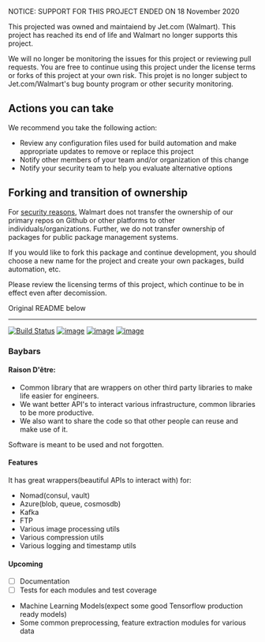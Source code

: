 NOTICE: SUPPORT FOR THIS PROJECT ENDED ON 18 November 2020

This projected was owned and maintaiend by Jet.com (Walmart). This project has reached its end of life and Walmart no longer supports this project.

We will no longer be monitoring the issues for this project or reviewing pull requests. You are free to continue using this project under the license terms or forks of this project at your own risk. This projet is no longer subject to Jet.com/Walmart's bug bounty program or other security monitoring.


## Actions you can take

We recommend you take the following action:

  * Review any configuration files used for build automation and make appropriate updates to remove or replace this project
  * Notify other members of your team and/or organization of this change
  * Notify your security team to help you evaluate alternative options

## Forking and transition of ownership

For [security reasons](https://www.theregister.co.uk/2018/11/26/npm_repo_bitcoin_stealer/), Walmart does not transfer the ownership of our primary repos on Github or other platforms to other individuals/organizations. Further, we do not transfer ownership of packages for public package management systems.

If you would like to fork this package and continue development, you should choose a new name for the project and create your own packages, build automation, etc.

Please review the licensing terms of this project, which continue to be in effect even after decomission.

Original README below

----------------------


[![Build Status](https://travis-ci.org/jet/baybars.svg?branch=master)](https://travis-ci.org/jet/baybars)
[![image](https://img.shields.io/pypi/v/baybars.svg)](https://pypi.org/project/baybars/)
[![image](https://img.shields.io/pypi/l/baybars.svg)](https://pypi.org/project/baybars/)
[![image](https://img.shields.io/pypi/pyversions/requests.svg)](https://pypi.org/project/baybars/)

### Baybars
#### Raison D'être: 
  - Common library that are wrappers on other third party libraries to make life easier for engineers.
  - We want better API's to interact various infrastructure, common libraries to be more productive.
  - We also want to share the code so that other people can reuse and make use of it. 

Software is meant to be used and not forgotten.

#### Features
It has great wrappers(beautiful APIs to interact with) for:
  - Nomad(consul, vault)
  - Azure(blob, queue, cosmosdb)
  - Kafka
  - FTP
  - Various image processing utils 
  - Various compression utils
  - Various logging and timestamp utils

#### Upcoming
- [ ] Documentation
- [ ] Tests for each modules and test coverage
- Machine Learning Models(expect some good Tensorflow production ready models)
- Some common preprocessing, feature extraction modules for various data 
